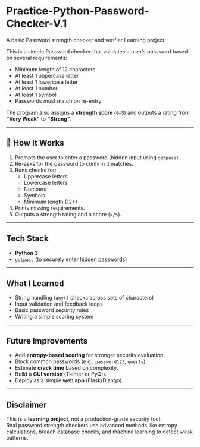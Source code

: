 # Practice-Python-Password-Checker-V.1
A basic Password strength checker and verifier Learning project

This is a simple Password checker that validates a user’s password based on several requirements:

- Minimum length of 12 characters
- At least 1 uppercase letter  
- At least 1 lowercase letter
- At least 1 number 
- At least 1 symbol  
- Passwords must match on re-entry  

The program also assigns a **strength score** (`0–5`) and outputs a rating from **"Very Weak"** to **"Strong"**.

---

## 🚀 How It Works
1. Prompts the user to enter a password (hidden input using `getpass`).
2. Re-asks for the password to confirm it matches.
3. Runs checks for:
   - Uppercase letters  
   - Lowercase letters  
   - Numbers  
   - Symbols  
   - Minimum length (12+)  
4. Prints missing requirements.  
5. Outputs a strength rating and a score (`x/5`).  

---

## Tech Stack
- **Python 3**
- `getpass` (to securely enter hidden passwords)

---

##  What I Learned
- String handling (`any()` checks across sets of characters)  
- Input validation and feedback loops  
- Basic password security rules  
- Writing a simple scoring system  

---

##  Future Improvements
- Add **entropy-based scoring** for stronger security evaluation.  
- Block common passwords (e.g., `password123`, `qwerty`).  
- Estimate **crack time** based on complexity.  
- Build a **GUI version** (Tkinter or PyQt).  
- Deploy as a simple **web app** (Flask/Django).  

---

##  Disclaimer
This is a **learning project**, not a production-grade security tool.  
Real password strength checkers use advanced methods like entropy calculations, breach database checks, and machine learning to detect weak patterns.  
